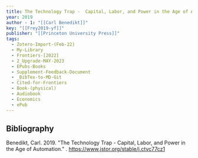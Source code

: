 ```yaml
---
title: The Technology Trap -  Capital, Labor, and Power in the Age of Automation
year: 2019
author - 1: "[[Carl Benedikt]]"
key: "[[Frey2019-yf]]"
publisher: "[[Princeton University Press]]"
tags:
  - Zotero-Import-(Feb-22)
  - My-Library
  - Frontiers-[2022]
  - 2_Upgrade-MAY-2023
  - EPubs-Books
  - Supplement-Feedback-Document
  - _BibTex-to-MD-Git
  - Cited-for-Frontiers
  - Book-(physical)
  - Audiobook
  - Economics
  - ePub
---
```


## Bibliography
Benedikt, Carl. 2019. "The Technology Trap -  Capital, Labor, and Power in the Age of Automation." . https://www.jstor.org/stable/j.ctvc77cz1